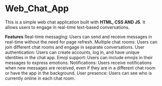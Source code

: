 # Web_Chat_App
This is a simple web chat application built with **HTML, CSS AND JS**. It allows users to engage in real-time text-based conversations.

**Features**
Real-time messaging: Users can send and receive messages in real-time without the need for page refresh.
Multiple chat rooms: Users can join different chat rooms and engage in separate conversations.
User authentication: Users can create accounts, log in, and have unique identities in the chat app.
Emoji support: Users can include emojis in their messages to express emotions.
Notifications: Users receive notifications when new messages are received, even if they are in a different chat room or have the app in the background.
User presence: Users can see who is currently online in each chat room.
